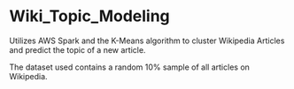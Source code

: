 # Wiki_Topic_Modeling
Utilizes AWS Spark and the K-Means algorithm to cluster Wikipedia Articles and predict the topic of a new article.

The dataset used contains a random 10% sample of all articles on Wikipedia.
